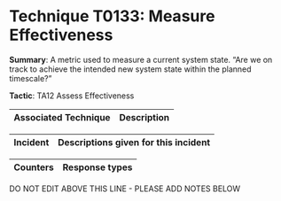 # Technique T0133: Measure Effectiveness

**Summary**: A metric used to measure a current system state. “Are we on track to achieve the intended new system state within the planned timescale?”

**Tactic**: TA12 Assess Effectiveness


| Associated Technique | Description |
| --------- | ------------------------- |



| Incident | Descriptions given for this incident |
| -------- | -------------------- |



| Counters | Response types |
| -------- | -------------- |


DO NOT EDIT ABOVE THIS LINE - PLEASE ADD NOTES BELOW